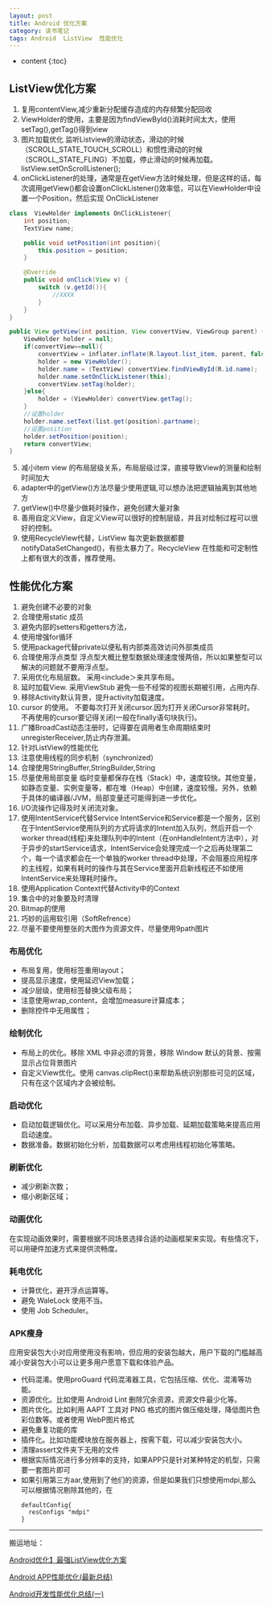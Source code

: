 ```yaml
---
layout: post
title: Android 优化方案
category: 读书笔记
tags: Android  ListView  性能优化
---
```

* content
{:toc}

## ListView优化方案
1. 复用contentView,减少重新分配缓存造成的内存频繁分配回收
2. ViewHolder的使用，主要是因为findViewById()消耗时间太大，使用setTag(),getTag()得到view
3. 图片加载优化 监听Listview的滑动状态，滑动的时候（SCROLL_STATE_TOUCH_SCROLL）和惯性滑动的时候（SCROLL_STATE_FLING）不加载，停止滑动的时候再加载。listView.setOnScrollListener();
4. onClickListener的处理，通常是在getView方法时候处理，但是这样的话，每次调用getView()都会设置onClickListener()效率低，可以在ViewHolder中设置一个Position，然后实现 OnClickListener

```java
class  ViewHolder implements OnClickListener{  
    int position;  
    TextView name;  

    public void setPosition(int position){  
        this.position = position;  
    }  

    @Override  
    public void onClick(View v) {  
        switch (v.getId()){  
            //XXXX  
        }  
    }  
}  

public View getView(int position, View convertView, ViewGroup parent) {  
    ViewHolder holder = null;  
    if(convertView==null){  
        convertView = inflater.inflate(R.layout.list_item, parent, false);  
        holder = new ViewHolder();  
        holder.name = (TextView) convertView.findViewById(R.id.name);  
        holder.name.setOnClickListener(this);  
        convertView.setTag(holder);  
    }else{  
        holder = (ViewHolder) convertView.getTag();  
    }  
    //设置holder  
    holder.name.setText(list.get(position).partname);  
    //设置position  
    holder.setPosition(position);  
    return convertView;  
}  
```
5. 减小item view 的布局层级关系，布局层级过深，直接导致View的测量和绘制时间加大
6. adapter中的getView()方法尽量少使用逻辑,可以想办法把逻辑抽离到其他地方
7. getView()中尽量少做耗时操作，避免创建大量对象
8. 善用自定义View，自定义View可以很好的控制层级，并且对绘制过程可以很好的控制。
9. 使用RecycleView代替，ListView 每次更新数据都要 notifyDataSetChanged()，有些太暴力了。RecycleView 在性能和可定制性上都有很大的改善，推荐使用。

## 性能优化方案
1. 避免创建不必要的对象
2. 合理使用static 成员
3. 避免内部的setters和getters方法，
4. 使用增强for循环
5. 使用package代替private以便私有内部类高效访问外部类成员
6. 合理使用浮点类型  浮点型大概比整型数据处理速度慢两倍，所以如果整型可以解决的问题就不要用浮点型。
7. 采用<merge>优化布局层数。 采用<include＞来共享布局。
8. 延时加载View. 采用ViewStub 避免一些不经常的视图长期被引用，占用内存.
9. 移除Activity默认背景，提升activity加载速度。
10. cursor 的使用。 不要每次打开关闭cursor.因为打开关闭Cursor非常耗时。 不再使用的cursor要记得关闭(一般在finally语句块执行)。
11. 广播BroadCast动态注册时，记得要在调用者生命周期结束时unregisterReceiver,防止内存泄漏。
12. 针对ListView的性能优化
13. 注意使用线程的同步机制（synchronized）
14. 合理使用StringBuffer,StringBuilder,String
15. 尽量使用局部变量 临时变量都保存在栈（Stack）中，速度较快。其他变量，如静态变量、实例变量等，都在堆（Heap）中创建，速度较慢。另外，依赖于具体的编译器/JVM，局部变量还可能得到进一步优化。
16. I/O流操作记得及时关闭流对象。
17. 使用IntentService代替Service
IntentService和Service都是一个服务，区别在于IntentService使用队列的方式将请求的Intent加入队列，然后开启一个worker thread(线程)来处理队列中的Intent（在onHandleIntent方法中），对于异步的startService请求，IntentService会处理完成一个之后再处理第二个，每一个请求都会在一个单独的worker thread中处理，不会阻塞应用程序的主线程，如果有耗时的操作与其在Service里面开启新线程还不如使用IntentService来处理耗时操作。
18. 使用Application Context代替Activity中的Context
19. 集合中的对象要及时清理
20. Bitmap的使用
21. 巧妙的运用软引用（SoftRefrence）
22. 尽量不要使用整张的大图作为资源文件，尽量使用9path图片

### 布局优化

* 布局复用，使用<include>标签重用layout；
* 提高显示速度，使用<ViewStub>延迟View加载；
* 减少层级，使用<merge>标签替换父级布局；
* 注意使用wrap_content，会增加measure计算成本；
* 删除控件中无用属性；

### 绘制优化
* 布局上的优化。移除 XML 中非必须的背景，移除 Window 默认的背景、按需显示占位背景图片
* 自定义View优化。使用 canvas.clipRect()来帮助系统识别那些可见的区域，只有在这个区域内才会被绘制。

### 启动优化
* 启动加载逻辑优化。可以采用分布加载、异步加载、延期加载策略来提高应用启动速度。
* 数据准备。数据初始化分析，加载数据可以考虑用线程初始化等策略。

### 刷新优化
* 减少刷新次数；
* 缩小刷新区域；

### 动画优化
在实现动画效果时，需要根据不同场景选择合适的动画框架来实现。有些情况下，可以用硬件加速方式来提供流畅度。

### 耗电优化
* 计算优化，避开浮点运算等。
* 避免 WaleLock 使用不当。
* 使用 Job Scheduler。

### APK瘦身
应用安装包大小对应用使用没有影响，但应用的安装包越大，用户下载的门槛越高
减小安装包大小可以让更多用户愿意下载和体验产品。

* 代码混淆。使用proGuard 代码混淆器工具，它包括压缩、优化、混淆等功能。
* 资源优化。比如使用 Android Lint 删除冗余资源，资源文件最少化等。
* 图片优化。比如利用 AAPT 工具对 PNG 格式的图片做压缩处理，降低图片色彩位数等。或者使用 WebP图片格式
* 避免重复功能的库
* 插件化。比如功能模块放在服务器上，按需下载，可以减少安装包大小。
* 清理assert文件夹下无用的文件
* 根据实际情况进行多分辨率的支持，如果APP只是针对某种特定的机型，只需要一套图片即可
* 如果引用第三方aar,使用到了他们的资源，但是如果我们只想使用mdpi,那么可以根据情况剔除其他的，在
  ```
  defaultConfig{
    resConfigs "mdpi"
  }
  ```

---   
搬运地址：    

[Android优化】最强ListView优化方案](http://blog.csdn.net/gs12software/article/details/51173392)

[Android APP性能优化(最新总结)](http://blog.csdn.net/csdn_aiyang/article/details/74989318)

[Android开发性能优化总结(一)](http://blog.csdn.net/gs12software/article/details/51173392)
